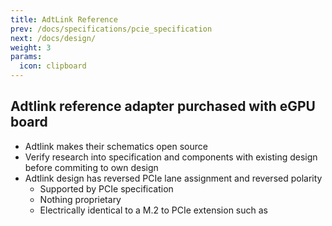 ```yaml
---
title: AdtLink Reference
prev: /docs/specifications/pcie_specification
next: /docs/design/
weight: 3
params:
  icon: clipboard
---
```


## Adtlink reference adapter purchased with eGPU board
- Adtlink makes their schematics open source
- Verify research into specification and components with existing design before commiting to own design
- Adtlink design has reversed PCIe lane assignment and reversed polarity
    - Supported by PCIe specification
    - Nothing proprietary
    - Electrically identical to a M.2 to PCIe extension such as []()
